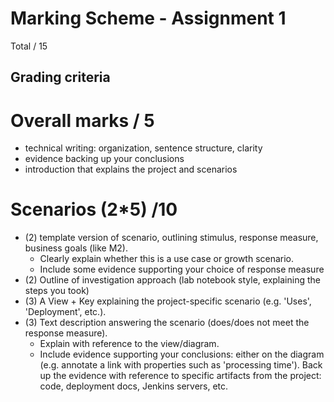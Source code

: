 # Marking Scheme - Assignment 1

Total  / 15

## Grading criteria

# Overall marks / 5
- technical writing: organization, sentence structure, clarity
- evidence backing up your conclusions
- introduction that explains the project and scenarios

# Scenarios (2*5)  /10
- (2) template version of scenario, outlining stimulus, response measure, business goals (like M2). 
	- Clearly explain whether this is a use case or growth scenario. 
	- Include some evidence supporting your choice of response measure
- (2) Outline of investigation approach (lab notebook style, explaining the steps you took)
- (3) A View + Key explaining the project-specific scenario (e.g. 'Uses', 'Deployment', etc.).  
- (3) Text description answering the scenario (does/does not meet the response measure). 
	- Explain with reference to the view/diagram. 
	- Include evidence supporting your conclusions: either on the diagram (e.g. annotate a link with properties such as 'processing time'). Back up the evidence with reference to specific artifacts from the project: code, deployment docs, Jenkins servers, etc.